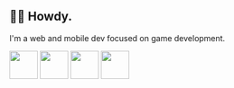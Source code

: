 ## 👋🏽 Howdy.
I'm a web and mobile dev focused on game development.

[<img src="https://upload.wikimedia.org/wikipedia/commons/4/4c/Typescript_logo_2020.svg" width="50px" />][typescript] [<img src="https://upload.wikimedia.org/wikipedia/commons/9/99/Unofficial_JavaScript_logo_2.svg" height="50px" width="50px" />][javascript] [<img src="https://marketing.raku.org/id/1533512913/svg" height="50px" width="50px" />][raku] [<img src="https://upload.wikimedia.org/wikipedia/commons/d/d5/Rust_programming_language_black_logo.svg" width="50px" />][rust]

[civet]: https://civet.dev
[typescript]: https://typescriptlang.org
[javascript]: https://developer.mozilla.org/en-US/docs/Web/JavaScript
[fennel]: https://fennel-lang.org
[lua]: https://www.lua.org
[nelua]: https://nelua.io
[raku]: https://raku.org
[nim]: https://nim-lang.org
[haxe]: https://haxe.org
[wax]: https://github.com/LingDong-/wax
[php]: https://php.net
[swift]: https://swift.org
[c]: https://en.cppreference.com/w/c
[zig]: https://ziglang.org
[odin]: https://odin-lang.org
[cpp]: https://en.cppreference.com
[janet]: https://www.janet-lang.org/
[txr]: http://nongnu.org/txr
[webassembly]: https://webassembly.org/
[assemblyscript]: https://www.assemblyscript.org/
[rust]: https://rust-lang.org
[elisp]: https://www.gnu.org/software/emacs/manual/html_node/elisp/
[kotlin]: https://kotlinlang.org/
[clojure]: https://clojure.org/
[clojurescript]: https://clojurescript.org/
[godot]: https://godotengine.org
[construct]: https://construct.net
[python]: https://www.python.org/
[ruby]: https://www.ruby-lang.org/en/
[lisp]: https://common-lisp.net/
[red]: http://red-lang.org
[racket]: https://racket-lang.org
[julia]: https://julialang.org
[go]: https://go.dev

